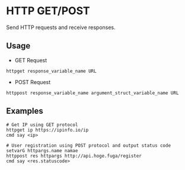 # HTTP GET/POST
Send HTTP requests and receive responses.

## Usage
- GET Request
```
httpget response_variable_name URL
```
- POST Request
```
httppost response_variable_name argument_struct_variable_name URL
```

## Examples
```
# Get IP using GET protocol
httpget ip https://ipinfo.io/ip
cmd say <ip>

# User registration using POST protocol and output status code
setvarG httpargs.name namae
httppost res httpargs http://api.hoge.fuga/register
cmd say <res.statuscode>
```